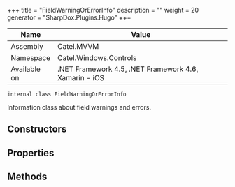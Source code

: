 

+++
title = "FieldWarningOrErrorInfo" 
description = ""
weight = 20
generator = "SharpDox.Plugins.Hugo"
+++

Name|Value
---|---
Assembly|Catel.MVVM
Namespace|Catel.Windows.Controls
Available on|.NET Framework 4.5, .NET Framework 4.6, Xamarin - iOS

```
internal class FieldWarningOrErrorInfo
```

Information class about field warnings and errors.

## Constructors

## Properties

## Methods

